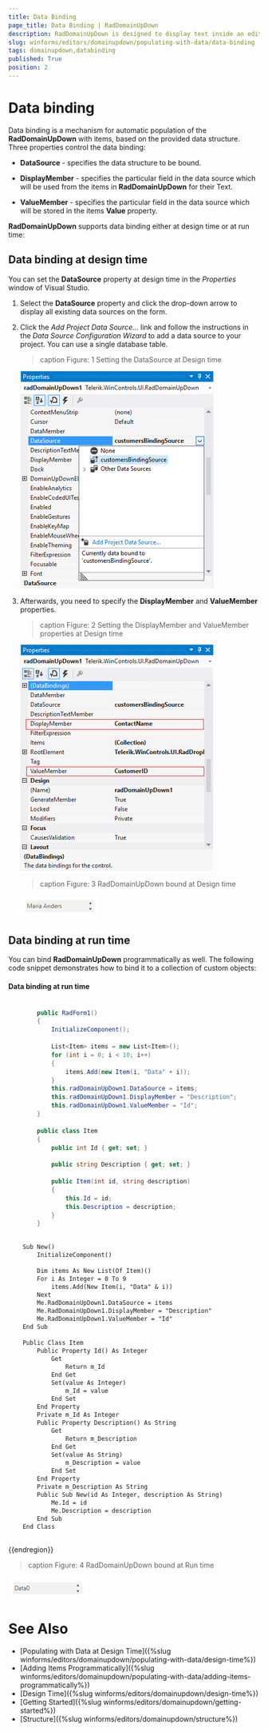 ```yaml
---
title: Data Binding
page_title: Data Binding | RadDomainUpDown
description: RadDomainUpDown is designed to display text inside an editor like a text-box and sets a text string from a list of choices. 
slug: winforms/editors/domainupdown/populating-with-data/data-binding
tags: domainupdown,databinding
published: True
position: 2 
---
```

 
# Data binding
 
Data binding is a mechanism for automatic population of the **RadDomainUpDown** with items, based on the provided data structure. Three properties control the data binding:

* __DataSource__ - specifies the data structure to be bound.
          
* __DisplayMember__ - specifies the particular field in the data source which will be used from the items in **RadDomainUpDown** for their Text.
          
* __ValueMember__ - specifies the particular field in the data source which will be stored in the items **Value** property.
          
**RadDomainUpDown** supports data binding either at design time or at run time:

## Data binding at design time

You can set the **DataSource** property at design time in the *Properties* window of Visual Studio.

1. Select the **DataSource** property and click the drop-down arrow to display all existing data sources on the form. 

1. Click the *Add Project Data Source…* link and follow the instructions in the *Data Source Configuration Wizard*  to add a data source to your project. You can use a single database table. 

	>caption Figure: 1 Setting the DataSource at Design time

	![domainupdown-populating-with-data-data-binding 001](images/domainupdown-populating-with-data-data-binding001.png)

1. Afterwards, you need to specify the __DisplayMember__ and __ValueMember__ properties.

	>caption Figure: 2 Setting the DisplayMember and ValueMember properties at Design time

	![domainupdown-populating-with-data-data-binding 002](images/domainupdown-populating-with-data-data-binding002.png)

	>caption Figure: 3 RadDomainUpDown bound at Design time

	![domainupdown-populating-with-data-data-binding 003](images/domainupdown-populating-with-data-data-binding003.gif)

## Data binding at run time

You can bind **RadDomainUpDown** programmatically as well. The following code snippet demonstrates how to bind it to a collection of custom objects:

#### Data binding at run time 



````C#

        public RadForm1()
        {
            InitializeComponent();

            List<Item> items = new List<Item>();
            for (int i = 0; i < 10; i++)
            {
                items.Add(new Item(i, "Data" + i));
            }
            this.radDomainUpDown1.DataSource = items;
            this.radDomainUpDown1.DisplayMember = "Description";
            this.radDomainUpDown1.ValueMember = "Id";
        }

        public class Item
        {
            public int Id { get; set; }

            public string Description { get; set; }

            public Item(int id, string description)
            {
                this.Id = id;
                this.Description = description;
            }
        }

````
````VB.NET

    Sub New()
        InitializeComponent()

        Dim items As New List(Of Item)()
        For i As Integer = 0 To 9
            items.Add(New Item(i, "Data" & i))
        Next
        Me.RadDomainUpDown1.DataSource = items
        Me.RadDomainUpDown1.DisplayMember = "Description"
        Me.RadDomainUpDown1.ValueMember = "Id"
    End Sub

    Public Class Item
        Public Property Id() As Integer
            Get
                Return m_Id
            End Get
            Set(value As Integer)
                m_Id = value
            End Set
        End Property
        Private m_Id As Integer
        Public Property Description() As String
            Get
                Return m_Description
            End Get
            Set(value As String)
                m_Description = value
            End Set
        End Property
        Private m_Description As String
        Public Sub New(id As Integer, description As String)
            Me.Id = id
            Me.Description = description
        End Sub
    End Class


````

{{endregion}} 
 
>caption Figure: 4 RadDomainUpDown bound at Run time

![domainupdown-populating-with-data-data-binding 004](images/domainupdown-populating-with-data-data-binding004.gif)

# See Also

* [Populating with Data at Design Time]({%slug winforms/editors/domainupdown/populating-with-data/design-time%})
* [Adding Items Programmatically]({%slug winforms/editors/domainupdown/populating-with-data/adding-items-programmatically%})
* [Design Time]({%slug winforms/editors/domainupdown/design-time%}) 
* [Getting Started]({%slug winforms/editors/domainupdown/getting-started%})
* [Structure]({%slug winforms/editors/domainupdown/structure%})